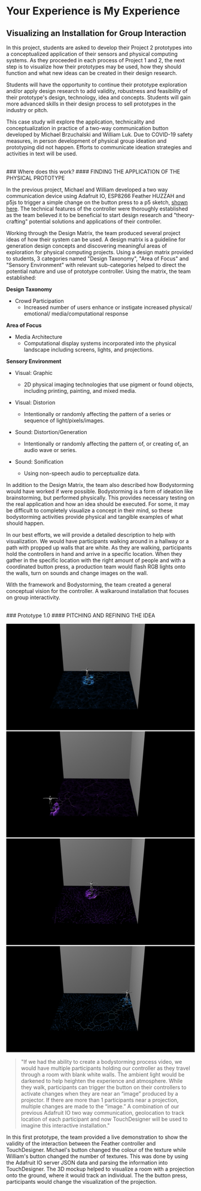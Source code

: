 # Your Experience is My Experience 
## Visualizing an Installation for Group Interaction

In this project, students are asked to develop their Project 2 prototypes into a conceptualized application of their sensors and physical computing systems. As they proceeded in each process of Project 1 and 2, the next step is to visualize how their prototypes may be used, how they should function and what new ideas can be created in their design research.

Students will have the opportunity to continue their prototype exploration and/or apply design research to add validity, robustness and feasibility of their prototype's design, technology, idea and concepts. Students will gain more advanced skills in their design process to sell prototypes in the industry or pitch.

This case study will explore the application, technicality and conceptualization in practice of a two-way communication button developed by Michael Brzuchalski and William Luk. Due to COVID-19 safety measures, in person development of physical group ideation and prototyping did not happen. Efforts to communicate ideation strategies and activities in text will be used.

<br/>
### Where does this work?
#### FINDING THE APPLICATION OF THE PHYSICAL PROTOTYPE

In the previous project, Michael and William developed a two way communication device using Adafruit IO, ESP8266 Feather HUZZAH and p5js to trigger a simple change on the button press to a p5 sketch, [shown here](https://www.youtube.com/watch?v=kvUjG0uZmqE). The technical features of the controller were thoroughly established as the team believed it to be beneficial to start design research and "theory-crafting" potential solutions and applications of their controller.

Working through the Design Matrix, the team produced several project ideas of how their system can be used. A design matrix is a guideline for generation design concepts and discovering meaningful areas of exploration for physical computing projects. Using a design matrix provided to students, 3 categories named "Design Taxonomy", "Area of Focus" and "Sensory Environment" with relevant sub-categories helped to direct the potential nature and use of prototype controller. Using the matrix, the team established:

**Design Taxonomy**
* Crowd Participation
  - Increased number of users enhance or instigate increased physical/ emotional/ media/computational response
  
**Area of Focus**
* Media Architecture
  - Computational display systems incorporated into the physical landscape including screens, lights, and projections.
  
**Sensory Environment**
* Visual: Graphic
  - 2D physical imaging technologies that use pigment or found objects, including printing, painting, and mixed media.
  
* Visual: Distorion
  - Intentionally or randomly affecting the pattern of a series or sequence of light/pixels/images.
  
* Sound: Distortion/Generation
  - Intentionally or randomly affecting the pattern of, or creating of, an audio wave or series.
  
* Sound: Sonification
  - Using non-speech audio to perceptualize data.

In addition to the Design Matrix, the team also described how Bodystorming would have worked if were possible. Bodystorming is a form of ideation like brainstorming, but performed physically. This provides necessary testing on the real application and how an idea should be executed. For some, it may be difficult to completely visualize a concept in their mind, so these bodystorming activities provide physical and tangible examples of what should happen.

In our best efforts, we will provide a detailed description to help with visualization. We would have participants walking around in a hallway or a path with propped up walls that are white. As they are walking, participants hold the controllers in hand and arrive in a specific location. When they gather in the specific location with the right amount of people and with a coordinated button press, a production team would flash RGB lights onto the walls, turn on sounds and change images on the wall.

With the framework and Bodystorming, the team created a general conceptual vision for the controller. A walkaround installation that focuses on group interactivity.

<br/>
### Prototype 1.0
#### PITCHING AND REFINING THE IDEA

![Prototype 1-A](/images/TDMovieOut.0.jpg) ![Prototype 1-B](/images/TDMovieOut.1.jpg) ![Prototype 1-C](/images/TDMovieOut.2.jpg) ![Prototype 1-D](/images/TDMovieOut.3.jpg)


>"If we had the ability to create a bodystorming process video, we would have multiple participants holding our controller as they travel through a room with blank white walls. The ambient light would be darkened to help heighten the experience and atmosphere. While they walk, participants can trigger the button on their controllers to activate changes when they are near an “image” produced by a projector. If there are more than 1 participants near a projection, multiple changes are made to the “image.” 
A combination of our previous Adafruit IO two way communication, geolocation to track location of each participant and now TouchDesigner will be used to imagine this interactive installation."

In this first prototype, the team provided a live demonstration to show the validity of the interaction between the Feather controller and TouchDesigner. Michael's button changed the colour of the texture while William's button changed the number of textures. This was done by using the Adafruit IO server JSON data and parsing the information into TouchDesigner. The 3D mockup helped to visualize a room with a projection onto the ground, where it would track an individual. The the button press, participants would change the visualization of the projection.

